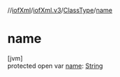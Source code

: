 //[iofXml](../../../index.md)/[iofXml.v3](../index.md)/[ClassType](index.md)/[name](name.md)

# name

[jvm]\
protected open var [name](name.md): [String](https://docs.oracle.com/javase/8/docs/api/java/lang/String.html)
